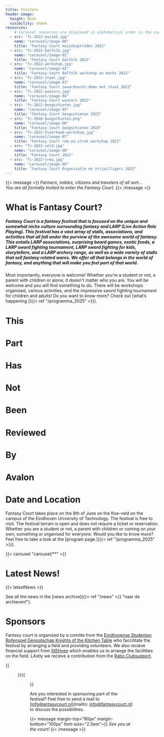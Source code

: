 ```yaml
---
title: Visitors
header-image:
  height: 91vh
  visibility: shown
resources:
    # Carousel resources are displayed in alphabetical order in the carousel.
  - src: "fc-2022-muziek.jpg"
    name: "carousel/image-00"
    title: "Fantasy Court muziekoptreden 2022"
  - src: "fc-2022-balfolk.jpg"
    name: "carousel/image-01"
    title: "Fantasy Court balfolk 2022"
  - src: "fc-2022-workshop.jpg"
    name: "carousel/image-02"
    title: "Fantasy Court Balfolk workshop en markt 2022"
  - src: "fc-2022-staal.jpg"
    name: "carousel/image-03"
    title: "Fantasy Court zwaardvecht-demo met staal 2022"
  - src: "fc-2022-waaiers.jpg"
    name: "carousel/image-04"
    title: "Fantasy Court waaiers 2022"
  - src: "fc-2022-boogschieten.jpg"
    name: "carousel/image-05"
    title: "Fantasy Court boogschieten 2022"
  - src: "fc-2018-boogschieten.png"
    name: "carousel/image-06"
    title: "Fantasy Court boogschieten 2018"
  - src: "fc-2022-kleerhaak-workshop.jpg"
    name: "carousel/image-07"
    title: "Fantasy Court rek-en-strek workshop 2022"
  - src: "fc-2022-veld.jpg"
    name: "carousel/image-08"
    title: "Fantasy Court 2022"
  - src: "fc-2022-crew.jpg"
    name: "carousel/image-09"
    title: "Fantasy Court Organisatie en Vrijwilligers 2022"
---
```


{{< message >}}
_Farmers, nobles, citizens and travelers of all sort..._ \
_You are all formally invited to enter the Fantasy Court._
{{< /message >}}


# What is Fantasy Court?
##### Fantasy Court is a fantasy festival that is focused on the unique and somewhat niche culture surrounding fantasy and LARP (Live Action Role Playing). This festival has a vast array of stalls, associations, and activities that all fall under the purview of the awesome world of fantasy. This entails LARP associations, surprising board games, exotic foods, a LARP sword fighting tournament, LARP sword fighting for kids, storytellers, and a LARP archery range, as well as a wide variety of stalls that sell fantasy related wares. We offer all that belongs in the world of fantasy, and anything that will make you feel part of that world.
Most importantly, everyone is welcome! Whether you’re a student or not, a parent with children or alone; it doesn't matter who you are. You will be welcome and you will find something to do. There will be workshops organised, various activities, and the impressive sword fighting tournament for children and adults! Do you want to know more? Check out [what’s happening ]({{< ref "/programma_2025" >}}).

# This 
# Part
# Has
# Not
# Been
# Reviewed
# By
# Avalon


# Date and Location

Fantasy Court takes place on the 8th of June on the Koe-veld on the campus of the Eindhoven University of Technology. The festival is free to visit. The festival terrain is open and does not require a ticket or reservation. Whether you are a student or not, a parent with children or coming on your own, something or organised for everyone. Would you like to know more? Feel free to take a look at the [program page.]({{< ref "/programma_2025" >}}).

{{< carousel "carousel/**" >}}
 

# Latest News!

{{< latestNews >}}

See all the news in the [news archive]({{< ref "/news" >}} "naar de archieven!").
 

# Sponsors

Fantasy court is organised by a comitte from the [Eindhovense Studenten Rollenspel Genootschap Knights of the Kitchen Table](https://kotkt.nl) who faccilitate the festival by arranging a field and providing volunteers. We also recieve financial support from [StEHven](https://stehven.nl/en/en-home/) which enables us to arrange the facillities on the field. LAstly we recieve a contribution from the  [Rabo Clubsupport](https://www.rabobank.nl/leden/clubsupport).  

{{<figure src="/images/Sponsor_scuffed_solution.png" alt="Rabobank and knights" width="100%">}}{{<figure src="/images/logo stehven.png" alt="StEHven" width="100%">}}


Are you interested in sponsoring part of the festival? Feel free to send a mail to [info@antasycourt.nl](mailto: info@fantasycourt.nl) to discuss the possibilities.



<!--{{< carousel "carousel/**" >}}

# How can I participate?
The festival area is open to everyone and neither a ticket nor a reservation is required to enter. To join the tournament, participants will have to register (for free). This can be done at the tournament area before the start of the tournament.
Do you want to join with a stall, act, or service at Fantasy Court? Then please go to our vendor information page.
Do you wish to sponsor us so that we can bring this wonderful subculture to the people at large through the upcoming edition of this lovely festival? Then please contact us at [info@fantasycourt.nl](mailto:info@fantasycourt.nl). With your sponsorship, we can ensure that the festival is open to everyone and make it even more fantastical with extra entertainment to make it a most marvellous day.

# Latest News!
{{< latestNews >}}

View all news items in the [news archive]({{< ref "/news" >}} "to the archives!").-->

{{< message margin-top="80px" margin-bottom="100px" font-size="2.5em">}}
_See you at the court!_
{{< /message >}}


